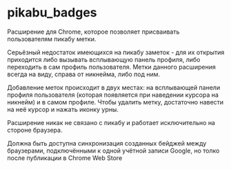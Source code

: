 # pikabu_badges

Расширение для Chrome, которое позволяет присваивать пользователям пикабу метки.

Серьёзный недостаток имеющихся на пикабу заметок - для их открытия приходится либо вызывать всплывающую панель профиля, либо переходить в сам профиль пользователя.
Метки данного расширения всегда на виду, справа от никнейма, либо под ним.

Добавление меток происходит в двух местах: на всплывающей панели профиля пользователя (которая появляется при наведении курсора на никнейм) и в самом профиле.
Чтобы удалить метку, достаточно навести на неё курсор и нажать иконку урны.

Расширение никак не связано с пикабу и работает исключительно на стороне браузера.

Должна быть доступна синхронизация созданных бейджей между браузерами, подключёнными к одной учётной записи Google, но толко после публикации в Chrome Web Store
